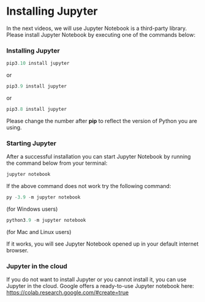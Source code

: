# **Installing Jupyter**
In the next videos, we will use Jupyter Notebook is a third-party library. Please install Jupyter Notebook by executing one of the commands below:

### **Installing Jupyter**
```py
pip3.10 install jupyter
```
or
```py
pip3.9 install jupyter
```
or
```py
pip3.8 install jupyter
```
Please change the number after **pip** to reflect the version of Python you are using.

### **Starting Jupyter**

After a successful installation you can start Jupyter Notebook by running the command below from your terminal:
```py
jupyter notebook
```
If the above command does not work try the following command:
```py
py -3.9 -m jupyter notebook
```
 (for Windows users)
```py
python3.9 -m jupyter notebook
```
(for Mac and Linux users)

If it works, you will see Jupyter Notebook opened up in your default internet browser.

### **Jupyter in the cloud**

If you do not want to install Jupyter or you cannot install it, you can use Jupyter in the cloud. Google offers a ready-to-use Jupyter notebook here: https://colab.research.google.com/#create=true

